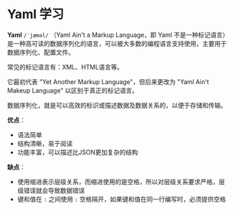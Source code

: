 # Yaml 学习

**Yaml** `/ˈjæməl/` （Yaml Ain't a Markup Language，即 Yaml 不是一种标记语言）是一种高可读的数据序列化的语言，可以被大多数的编程语言支持使用，主要用于数据序列化、配置文件。

常见的标记语言有：XML、HTML语言等。

它最初代表 "Yet Another Markup Language"，但后来更改为 "Yaml Ain't Makeup Language" 以区别于真正的标记语言。

数据序列化，就是可以高效的标识或描述数据及数据关系的，以便于存储和传输。

**优点**：
- 语法简单
- 结构清晰，易于阅读
- 功能丰富，可以描述比JSON更加复杂的结构

**缺点**：
- 使用缩进表示层级关系，而缩进使用的是空格，所以对层级关系要求严格，层级错误就会导致数据错误
- 键和值在 `:` 之间使用 `:` 空格隔开，如果键和值在同一行编写时，必须提供空格